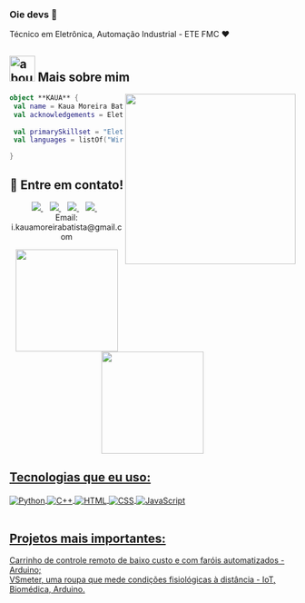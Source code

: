 ### Oie devs 👋

Técnico em Eletrônica, Automação Industrial - ETE FMC ❤️

## <img width="45" alt="about" src="https://raw.github.com/elizarov/elizarov/master/about.png"> Mais sobre mim

<img align="right" width="300" src="https://i2.wp.com/allhtaccess.info/wp-content/uploads/2018/03/programming.gif?fit=1281%2C716&ssl=1" />

```kotlin
object **KAUA** {
 val name = Kaua Moreira Batista
 val acknowledgements = Eletronica, Automacao Industrial
 
 val primarySkillset = "Eletrônica analógica e digital, Arduino"
 val languages = listOf("Wiring", "C/C++", "JavaScript", "Python") 

}
```


<h2 align='center'>
 💬 Entre em contato!
</h2>
<p align='center'>
  <a href="https://www.linkedin.com/in/kauamb2/">
    <img src="https://img.shields.io/badge/LinkedIn-0077B5?style=for-the-badge&logo=linkedin&logoColor=white" />
  </a>&nbsp;&nbsp;
  <a href="https://www.instagram.com/kaua_moreira_batista/">
    <img src="https://img.shields.io/badge/instagram-%23E4405F.svg?&style=for-the-badge&logo=instagram&logoColor=white" />        
  </a>&nbsp;&nbsp;
 <a href="https://www.facebook.com/kaua.moreira.522066">
    <img src="https://img.shields.io/badge/Facebook-1877F2?style=for-the-badge&logo=facebook&logoColor=white" />        
  </a>&nbsp;&nbsp;
 <a href="https://www.youtube.com/channel/UCdwFAf2m1_kYfJKTWFwsfiw/videos">
    <img src="https://img.shields.io/badge/YouTube-FF0000?style=for-the-badge&logo=youtube&logoColor=white" />        
  </a>&nbsp;&nbsp;
  <br>
  Email: i.kauamoreirabatista@gmail.com
 <br>
<div align="center">
  <a href="https://github.com/rafaballerini">
  <img height="180em" src="https://github-readme-stats.vercel.app/api?username=KauaMB2&show_icons=true&theme=dracula&include_all_commits=true&count_private=true"/>
  <img height="180em" src="https://github-readme-stats.vercel.app/api/top-langs/?username=KauaMB2&layout=compact&langs_count=7&theme=dracula"/>
</div>
 
## Tecnologias que eu uso:
 
<div style = "display: inline_block"<br/>
    <img align = "center"alt = "Python" src = "https://img.shields.io/badge/Python-3776AB?style=for-the-badge&logo=python&logoColor=white"/>
    <img/ align = "center"alt = "C++" src = "https://img.shields.io/badge/C%2B%2B-00599C?style=for-the-badge&logo=c%2B%2B&logoColor=white"/>
    <img/ align="center" alt = "HTML" src = "https://img.shields.io/badge/HTML5-E34F26?style=for-the-badge&logo=html5&logoColor=white"/>
                                                                                                                                           <img/ align="center" alt = "CSS" src = "https://img.shields.io/badge/CSS3-1572B6?style=for-the-badge&logo=css3&logoColor=white"/>
    <img/ align="center" alt = "JavaScript" src = "https://img.shields.io/badge/JavaScript-323330?style=for-the-badge&logo=javascript&logoColor=F7DF1E"/>
</div><br/>

## Projetos mais importantes:
    

<a href="https://www.youtube.com/watch?v=oc6nMRU68TE&t=1s">Carrinho de controle remoto de baixo custo e com faróis automatizados - Arduino;</a>
<br>
<a href="https://www.youtube.com/watch?v=TFDpEObSw-Q">VSmeter, uma roupa que mede condições fisiológicas à distância - IoT, Biomédica, Arduino.</a>
